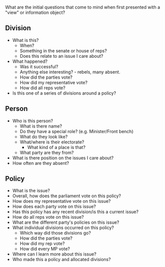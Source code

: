 What are the initial questions that come to mind when first presented with a "view" or information object?

## Division

* What is this?
    * When?
    * Something in the senate or house of reps?
    * Does this relate to an issue I care about?
* What happened?
    * Was it successful?
    * Anything else interesting? - rebels, many absent.
    * How did the parties vote?
    * How did my representative vote?
    * How did all reps vote?
* Is this one of a series of divisions around a policy?


## Person

* Who is this person?
    * What is there name?
    * Do they have a special role? (e.g. Minister/Front bench)
    * What do they look like?
    * What/where is their electorate?
        * What kind of a place is that?
    * What party are they from?
* What is there position on the issues I care about?
* How often are they absent?


## Policy

* What is the issue?
* Overall, how does the parliament vote on this policy?
* How does my representative vote on this issue?
* How does each party vote on this issue?
* Has this policy has any recent division/is this a current issue?
* How do all reps vote on this issue?
* What are the different party's policies on this issue?
* What individual divisions occurred on this policy?
    * Which way did those divisions go?
    * How did the parties vote?
    * How did my rep vote?
    * How did every MP vote?
* Where can I learn more about this issue?
* Who made this a policy and allocated divisions?
